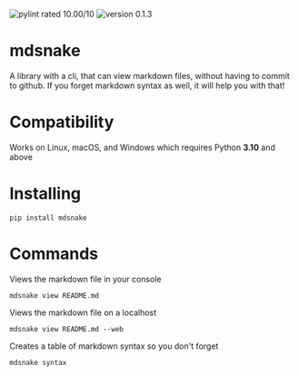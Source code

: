 ![pylint rated 10.00/10](https://img.shields.io/badge/pylint-10.00-green)
![version 0.1.3](https://img.shields.io/badge/version-v0.1.1-green)

# mdsnake

A library with a cli, that can view markdown files, without having to commit to github. If you forget markdown syntax as well, it will help you with that!

# Compatibility

Works on Linux, macOS, and Windows which requires Python **3.10** and above

# Installing

```
pip install mdsnake
```

# Commands

Views the markdown file in your console

```
mdsnake view README.md
```

Views the markdown file on a localhost

```
mdsnake view README.md --web
```

Creates a table of markdown syntax so you don't forget

```
mdsnake syntax
```